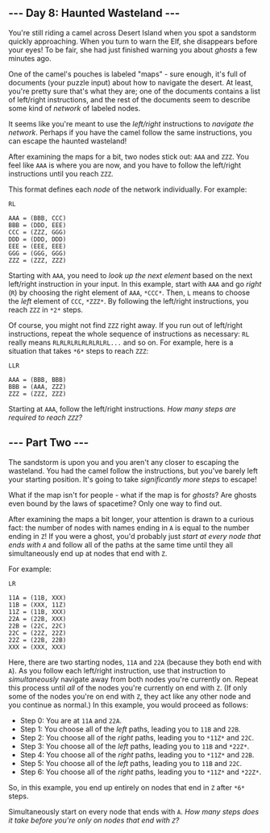 --- Day 8: Haunted Wasteland ---
--------------------------------

You're still riding a camel across Desert Island when you spot a sandstorm
quickly approaching. When you turn to warn the Elf, she disappears before your
eyes! To be fair, she had just finished warning you about *ghosts* a few minutes
ago.


One of the camel's pouches is labeled "maps" - sure enough, it's full of
documents (your puzzle input) about how to navigate the desert. At least, you're
pretty sure that's what they are; one of the documents contains a list of
left/right instructions, and the rest of the documents seem to describe some
kind of *network* of labeled nodes.


It seems like you're meant to use the *left/right* instructions to *navigate the
network*. Perhaps if you have the camel follow the same instructions, you can
escape the haunted wasteland!


After examining the maps for a bit, two nodes stick out: `AAA` and `ZZZ`. You
feel like `AAA` is where you are now, and you have to follow the left/right
instructions until you reach `ZZZ`.


This format defines each *node* of the network individually. For example:



```
RL

AAA = (BBB, CCC)
BBB = (DDD, EEE)
CCC = (ZZZ, GGG)
DDD = (DDD, DDD)
EEE = (EEE, EEE)
GGG = (GGG, GGG)
ZZZ = (ZZZ, ZZZ)

```

Starting with `AAA`, you need to *look up the next element* based on the next
left/right instruction in your input. In this example, start with `AAA` and go
*right* (`R`) by choosing the right element of `AAA`, `*CCC*`. Then, `L` means
to choose the *left* element of `CCC`, `*ZZZ*`. By following the left/right
instructions, you reach `ZZZ` in `*2*` steps.


Of course, you might not find `ZZZ` right away. If you run out of left/right
instructions, repeat the whole sequence of instructions as necessary: `RL`
really means `RLRLRLRLRLRLRLRL...` and so on. For example, here is a situation
that takes `*6*` steps to reach `ZZZ`:



```
LLR

AAA = (BBB, BBB)
BBB = (AAA, ZZZ)
ZZZ = (ZZZ, ZZZ)

```

Starting at `AAA`, follow the left/right instructions. *How many steps are
required to reach `ZZZ`?*


--- Part Two ---
----------------

The sandstorm is upon you and you aren't any closer to escaping the wasteland.
You had the camel follow the instructions, but you've barely left your starting
position. It's going to take *significantly more steps* to escape!


What if the map isn't for people - what if the map is for *ghosts*? Are ghosts
even bound by the laws of spacetime? Only one way to find out.


After examining the maps a bit longer, your attention is drawn to a curious
fact: the number of nodes with names ending in `A` is equal to the number ending
in `Z`! If you were a ghost, you'd probably just *start at every node that ends
with `A`* and follow all of the paths at the same time until they all
simultaneously end up at nodes that end with `Z`.


For example:



```
LR

11A = (11B, XXX)
11B = (XXX, 11Z)
11Z = (11B, XXX)
22A = (22B, XXX)
22B = (22C, 22C)
22C = (22Z, 22Z)
22Z = (22B, 22B)
XXX = (XXX, XXX)

```

Here, there are two starting nodes, `11A` and `22A` (because they both end with
`A`). As you follow each left/right instruction, use that instruction to
*simultaneously* navigate away from both nodes you're currently on. Repeat this
process until *all* of the nodes you're currently on end with `Z`. (If only some
of the nodes you're on end with `Z`, they act like any other node and you
continue as normal.) In this example, you would proceed as follows:


+ Step 0: You are at `11A` and `22A`.
+ Step 1: You choose all of the *left* paths, leading you to `11B` and `22B`.
+ Step 2: You choose all of the *right* paths, leading you to `*11Z*` and `22C`.
+ Step 3: You choose all of the *left* paths, leading you to `11B` and `*22Z*`.
+ Step 4: You choose all of the *right* paths, leading you to `*11Z*` and `22B`.
+ Step 5: You choose all of the *left* paths, leading you to `11B` and `22C`.
+ Step 6: You choose all of the *right* paths, leading you to `*11Z*` and `*22Z*`.


So, in this example, you end up entirely on nodes that end in `Z` after `*6*`
steps.


Simultaneously start on every node that ends with `A`. *How many steps does it
take before you're only on nodes that end with `Z`?*


